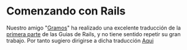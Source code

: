# Comenzando con Rails

Nuestro amigo "[Gramos](https://github.com/gramos/docrails)" ha realizado una excelente traducción de la [primera parte](http://www.guiasrails.es/getting_started.html) de las Guias de Rails, y no tiene sentido repetir su gran trabajo. Por tanto sugiero dirigirse a dicha traducción [Aqui](http://www.guiasrails.es/getting_started.html)

